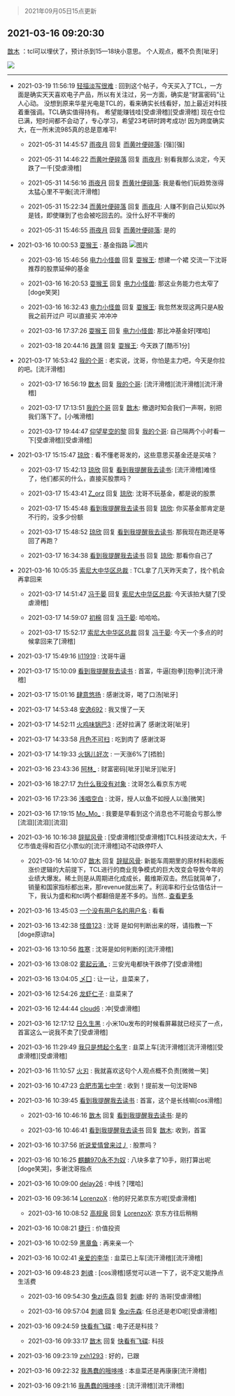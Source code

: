 > 2021年09月05日15点更新
<link rel="stylesheet" href="https://cdn.jsdelivr.net/gh/taotie6/sampleJSON@main/css/photo_show.css">


 ## 2021-03-16 09:20:30 

 [㪚木](https://www.coolapk.com/feed/25568794?shareKey=Mzg0NGNlODI2NGU5NjEzMTc3YzM~) ：tcl可以埋伏了，预计杀到15—18块小意思。
个人观点，概不负责[呲牙] 

<div class="album">
<img class="img-item" src="https://image.coolapk.com/feed/2021/0127/19/1081091_0635cfdc_5333_1359@288x512.gif" />
</div>

 ------- 

- 2021-03-19 11:56:19 [轻描淡写很难](uid=2580655) : 回到这个帖子，今天买入了TCL，一方面是确实天天喜欢电子产品，所以有关注过，另一方面，确实是“财富密码”让人心动。
没想到原来华星光电是TCL的，看来确实长线看好，加上最近对科技着重强调。TCL确实值得持有。
希望能赚钱哇[受虐滑稽][受虐滑稽]
现在仓位已满，短时间都不会动了<!--break-->，专心学习，希望23考研时跨考成功! 因为跨度确实大，在一所末流985真的总是意难平! 

    - 2021-05-31 14:45:57 [雨夜月](uid=2036968) 回复 [而黄叶便碎落](uid=2845514): [强][强] 

    - 2021-05-31 14:46:22 [而黄叶便碎落](uid=2845514) 回复 [雨夜月](uid=2036968): 别看我那么淡定，今天跌了一千[受虐滑稽] 

    - 2021-05-31 14:56:16 [雨夜月](uid=2036968) 回复 [而黄叶便碎落](uid=2845514): 我是看他们玩趋势涨得太猛心里不平衡[流汗滑稽] 

    - 2021-05-31 15:22:34 [而黄叶便碎落](uid=2845514) 回复 [雨夜月](uid=2036968): 人赚不到自己认知以外是钱，即使赚到了也会被吃回去的。没什么好不平衡的 

    - 2021-05-31 15:46:55 [雨夜月](uid=2036968) 回复 [而黄叶便碎落](uid=2845514): 是的 

- 2021-03-16 10:00:53 [耍猴王](uid=2055455) : 基金指路 ![图片](https://image.coolapk.com/feed/2021/0316/10/2055455_765b134d_0052_6666@1440x3040.jpeg)

    - 2021-03-16 15:46:56 [电力小怪兽](uid=1614078) 回复 [耍猴王](uid=2055455): 想建一个裙 交流一下沈哥推荐的股票延伸的基金 

    - 2021-03-16 16:20:53 [耍猴王](uid=2055455) 回复 [电力小怪兽](uid=1614078): 那这业务能力也太窄了[doge笑哭] 

    - 2021-03-16 16:32:43 [电力小怪兽](uid=1614078) 回复 [耍猴王](uid=2055455): 我忽然发现这两只是A股 我之前开过户 可以直接买 冲冲冲 

    - 2021-03-16 17:37:26 [耍猴王](uid=2055455) 回复 [电力小怪兽](uid=1614078): 那比冲基金好[嘿哈] 

    - 2021-03-18 20:44:16 [跌薄](uid=1795958) 回复 [耍猴王](uid=2055455): 今天跌了[酷币1分] 

- 2021-03-17 16:53:42 [我的个哥](uid=1185743) : 老实说，沈哥，你怕是主力吧，今天是你拉的吧。[流汗滑稽] 

    - 2021-03-17 16:56:19 [㪚木](uid=1081091) 回复 [我的个哥](uid=1185743): [流汗滑稽][流汗滑稽][流汗滑稽] 

    - 2021-03-17 17:13:51 [我的个哥](uid=1185743) 回复 [㪚木](uid=1081091): 撤退时知会我们一声啊，别把我们落下了。[小嘴滑稽] 

    - 2021-03-17 19:44:47 [仰望星空的黎](uid=1961388) 回复 [我的个哥](uid=1185743): 自己隔两个小时看一下[受虐滑稽][受虐滑稽] 

- 2021-03-17 15:15:47 [琼欣](uid=2600581) : 看不懂老哥发的，这些意思买基金还是买啥？ 

    - 2021-03-17 15:42:13 [琼欣](uid=2600581) 回复 [看到我提醒我去读书](uid=2577914): [流汗滑稽]难怪了，他们都买的什么，直接买股票吗？ 

    - 2021-03-17 15:43:41 [Z_orz](uid=1881339) 回复 [琼欣](uid=2600581): 沈哥不玩基金，都是说的股票 

    - 2021-03-17 15:45:48 [看到我提醒我去读书](uid=2577914) 回复 [琼欣](uid=2600581): 你买基金那肯定是不行的，没多少份额 

    - 2021-03-17 15:48:52 [琼欣](uid=2600581) 回复 [看到我提醒我去读书](uid=2577914): 那我现在跑还是等回了再跑？ 

    - 2021-03-17 16:34:38 [看到我提醒我去读书](uid=2577914) 回复 [琼欣](uid=2600581): 那看你自己了 

- 2021-03-16 10:05:35 [索尼大中华区总裁](uid=1064522) : TCL拿了几天昨天卖了，找个机会再拿回来 

    - 2021-03-17 14:51:47 [冯于晏](uid=2980763) 回复 [索尼大中华区总裁](uid=1064522): 今天该拍大腿了[受虐滑稽] 

    - 2021-03-17 14:59:07 [初棉](uid=1944207) 回复 [冯于晏](uid=2980763): 哈哈哈。 

    - 2021-03-17 15:52:17 [索尼大中华区总裁](uid=1064522) 回复 [冯于晏](uid=2980763): 今天一个多点的时候拿回来了[滑稽] 

- 2021-03-17 15:49:16 [li11919](uid=1076953) : 沈哥牛逼 

- 2021-03-17 15:10:09 [看到我提醒我去读书](uid=2577914) : 首富，牛逼[抱拳][抱拳][流汗滑稽] 

- 2021-03-17 15:01:16 [肆意悠扬](uid=1097678) : 感谢沈哥，喝了口汤[呲牙] 

- 2021-03-17 14:53:48 [安逸692](uid=1171740) : 我又慢了一天 

- 2021-03-17 14:52:11 [火鸡味锅巴3](uid=1060439) : 还好拉满了 感谢沈哥[呲牙] 

- 2021-03-17 14:33:58 [月色不可扫](uid=3639201) : 吃到肉了 感谢沈哥 

- 2021-03-17 14:19:33 [火锅儿好次](uid=2242533) : 一天涨6%了[捂脸] 

- 2021-03-16 23:43:36 [阿林_](uid=4429220) : 财富密码[呲牙][呲牙][呲牙] 

- 2021-03-16 18:27:17 [为什么我没有对象](uid=2236988) : 沈哥怎么看京东方呢 

- 2021-03-16 17:23:36 [浅唱空白](uid=758612) : 沈哥，授人以鱼不如授人以渔[微笑] 

- 2021-03-16 17:19:15 [Mo_Mo_](uid=432865) : 我要是早看到这个消息也不可能会亏那么惨[流泪][流泪][流泪] 

- 2021-03-16 10:16:38 [辞赋风骨](uid=875865) : [受虐滑稽][受虐滑稽]TCL科技波动太大，千亿市值走得和百亿小票似的[流汗滑稽]动不动跌停吓人 

    - 2021-03-16 14:10:07 [㪚木](uid=1081091) 回复 [辞赋风骨](uid=875865): 新能车周期里的原材料和面板涨价逻辑的大前提下，TCL进行的商业竞争模式的巨大改变会导致今年的业绩大爆发。稀土则是从周期进化成成长，戴维斯双击。然后就简单了，销量和国家指标都出来，那revenue就出来了。利润率和行业估值估计一下，我认为盛和和tcl两个都翻倍是差不多的。当然.. <a href="/feed/replyList?id=192023333">查看更多</a> 

- 2021-03-16 13:45:03 [一个没有用户名的用户名](uid=1314924) : 看看 

- 2021-03-16 13:42:38 [怪兽123](uid=2331773) : 沈哥 是如何判断出来的呀，请指教一下[doge原谅ta] 

- 2021-03-16 13:10:56 [胜寒](uid=621479) : 沈哥是如何判断的[流汗滑稽] 

- 2021-03-16 13:08:02 [雾起云涌_](uid=1057063) : 三安光电都快干跌停了[受虐滑稽] 

- 2021-03-16 13:04:05 [乄囗](uid=759206) : 让一让，韭菜来了， 

- 2021-03-16 12:54:26 [龙虾仁子](uid=1496281) : 韭菜来了 

- 2021-03-16 12:44:44 [cloud6](uid=852635) : 冲[受虐滑稽] 

- 2021-03-16 12:17:12 [日久生黑](uid=1062678) : 小米10u发布的时候看屏幕就已经买了一点，首富这么一说我不卖了[受虐滑稽] 

- 2021-03-16 11:29:49 [我只是想起个名字](uid=3103130) : 韭菜上车[流汗滑稽][流汗滑稽][受虐滑稽][受虐滑稽] 

- 2021-03-16 11:10:57 [火刃](uid=2160359) : 我就喜欢这句个人观点概不负责[微微一笑] 

- 2021-03-16 10:47:23 [合肥市第七中学](uid=3597151) : 收到！提前发一句沈哥NB 

- 2021-03-16 10:39:45 [看到我提醒我去读书](uid=2577914) : 首富，这个是长线嘛[cos滑稽] 

    - 2021-03-16 10:46:16 [㪚木](uid=1081091) 回复 [看到我提醒我去读书](uid=2577914): 是的 

    - 2021-03-16 10:46:41 [看到我提醒我去读书](uid=2577914) 回复 [㪚木](uid=1081091): 收到，首富 

- 2021-03-16 10:37:56 [听说爱情曾来过丿](uid=3065143) : 股票吗？ 

- 2021-03-16 10:16:25 [麒麟970永不为奴](uid=3363987) : 八块多拿了10手，刚打算出呢[doge笑哭]，多谢沈哥指点 

- 2021-03-16 10:09:00 [delay26](uid=2369222) : 中线？[嘿哈] 

- 2021-03-16 09:36:14 [LorenzoX](uid=645650) : 他的好兄弟京东方呢[受虐滑稽] 

    - 2021-03-16 10:08:52 [高规泉](uid=1123484) 回复 [LorenzoX](uid=645650): 京东方往后稍稍 

- 2021-03-16 10:08:21 [捷行](uid=1629443) : 价值投资 

- 2021-03-16 10:02:59 [黑章鱼](uid=1544882) : 再来亲一个 

- 2021-03-16 10:02:41 [亲爱的李华](uid=1323228) : 韭菜已上车[流汗滑稽][流汗滑稽] 

- 2021-03-16 09:48:23 [刺魂](uid=1662383) : [cos滑稽]感觉可以进一下了，说不定又能挣点生活费 

    - 2021-03-16 09:54:30 [兔zi先森](uid=4187436) 回复 [刺魂](uid=1662383): 好的 浩哥[受虐滑稽] 

    - 2021-03-16 09:57:04 [刺魂](uid=1662383) 回复 [兔zi先森](uid=4187436): 任总还是老ID呢[受虐滑稽] 

- 2021-03-16 09:24:59 [快看有飞碟](uid=3835592) : 电子还是科技？ 

    - 2021-03-16 09:33:17 [㪚木](uid=1081091) 回复 [快看有飞碟](uid=3835592): 科技 

- 2021-03-16 09:23:19 [zxh1293](uid=538539) : 好的，已跟 

- 2021-03-16 09:22:32 [我愚蠢的哦哆哆](uid=2291013) : 本韭菜还是再康康[流汗滑稽] 

- 2021-03-16 09:21:16 [我愚蠢的哦哆哆](uid=2291013) : [流汗滑稽][流汗滑稽] 

